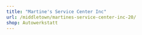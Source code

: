 ```yaml
---
title: "Martine's Service Center Inc"
url: /middletown/martines-service-center-inc-20/
shop: Autowerkstatt
---
```

